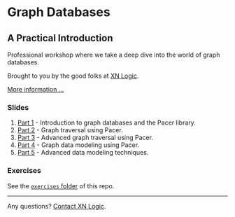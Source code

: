 # Graph Databases

## A Practical Introduction

Professional workshop where we take a deep dive into the world of graph databases.

Brought to you by the good folks at [XN Logic](http://xnlogic.com). 

[More information ...](http://xnlogic.github.io/pacer-northwind/)

### Slides

 1. [Part 1](http://slides.com/xnlogic/graph-training-1#/) - Introduction to graph databases and the Pacer library.
 2. [Part 2](http://slides.com/xnlogic/graph-training-2#/) - Graph traversal using Pacer.
 3. [Part 3](http://slides.com/xnlogic/graph-training-3#/) - Advanced graph traversal using Pacer.
 4. [Part 4](http://slides.com/xnlogic/graph-training-4#/) - Graph data modeling using Pacer.
 5. [Part 5](http://slides.com/xnlogic/graph-training-5#/) - Advanced data modeling techniques.


### Exercises

See the [`exercises` folder](exercises) of this repo.

----

Any questions? [Contact XN Logic](http://xnlogic.com/contact-us/#contact-details).
